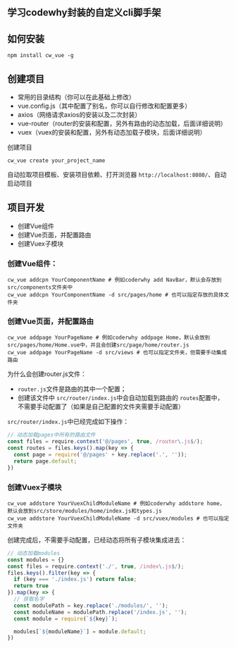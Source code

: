 ## 学习codewhy封装的自定义cli脚手架

## 如何安装

```shell
npm install cw_vue -g
```

## 创建项目

* 常用的目录结构（你可以在此基础上修改）
* vue.config.js（其中配置了别名，你可以自行修改和配置更多）
* axios（网络请求axios的安装以及二次封装）
* vue-router（router的安装和配置，另外有路由的动态加载，后面详细说明）
* vuex（vuex的安装和配置，另外有动态加载子模块，后面详细说明）

创建项目

```shell
cw_vue create your_project_name
```

自动拉取项目模板、安装项目依赖、打开浏览器 `http://localhost:8080/`、自动启动项目

## 项目开发

* 创建Vue组件
* 创建Vue页面，并配置路由
* 创建Vuex子模块

### 创建Vue组件：

````shell
cw_vue addcpn YourComponentName # 例如coderwhy add NavBar，默认会存放到src/components文件夹中
cw_vue addcpn YourComponentName -d src/pages/home # 也可以指定存放的具体文件夹
````

### 创建Vue页面，并配置路由

```shell
cw_vue addpage YourPageName # 例如coderwhy addpage Home，默认会放到src/pages/home/Home.vue中，并且会创建src/page/home/router.js
cw_vue addpage YourPageName -d src/views # 也可以指定文件夹，但需要手动集成路由
```

为什么会创建router.js文件：

* `router.js`文件是路由的其中一个配置；
* 创建该文件中 `src/router/index.js`中会自动加载到路由的 `routes`配置中，不需要手动配置了（如果是自己配置的文件夹需要手动配置）

`src/router/index.js`中已经完成如下操作：

```js
// 动态加载pages中所有的路由文件
const files = require.context('@/pages', true, /router\.js$/);
const routes = files.keys().map(key => {
  const page = require('@/pages' + key.replace('.', ''));
  return page.default;
})
```

### 创建Vuex子模块

```shell
cw_vue addstore YourVuexChildModuleName # 例如coderwhy addstore home，默认会放到src/store/modules/home/index.js和types.js
cw_vue addstore YourVuexChildModuleName -d src/vuex/modules # 也可以指定文件夹
```

创建完成后，不需要手动配置，已经动态将所有子模块集成进去：

```js
// 动态加载modules
const modules = {}
const files = require.context('./', true, /index\.js$/);
files.keys().filter(key => {
  if (key === './index.js') return false;
  return true
}).map(key => {  
  // 获取名字
  const modulePath = key.replace('./modules/', '');
  const moduleName = modulePath.replace('/index.js', '');
  const module = require(`${key}`);

  modules[`${moduleName}`] = module.default;
})
```

